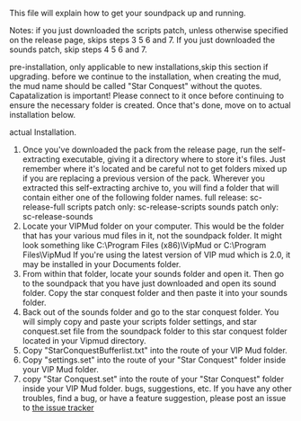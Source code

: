 This file will explain how to get your soundpack up and running.

Notes:
if you just downloaded the scripts patch, unless otherwise specified on the release page, skips steps 3 5 6 and 7.
If you just downloaded the sounds patch, skip steps 4 5 6 and 7.

pre-installation, only applicable to new installations,skip this section if upgrading.
before we continue to the installation, when creating the mud, the mud name should be called "Star Conquest" without the quotes. Capatalization is important! Please connect to it once before continuing to ensure the necessary folder is created.
Once that's done, move on to actual installation below.

actual Installation.
1. Once you've downloaded the pack from the release page, run the self-extracting executable, giving it a directory where to store it's files.  Just remember where it's located and be careful not to get folders mixed up if you are replacing a previous version of the pack.
Wherever you extracted this self-extracting archive  to, you will find a folder that will  contain either one of the following folder names.
full release: sc-release-full
scripts patch only: sc-release-scripts
sounds patch only: sc-release-sounds
2. Locate your VIPMud folder on your computer. This would be the folder that has your various mud files in it, not the soundpack folder.
It might look something like C:\Program Files (x86)\VipMud
or C:\Program Files\VipMud
If you're using the latest version of VIP mud which is 2.0, it may be installed in your Documents folder.
3. From within that folder, locate your sounds folder and open it. Then go to the soundpack that you have just downloaded and open its sound folder. Copy the star conquest folder and then paste it into your sounds folder.
4. Back out of the sounds folder and go to the star conquest folder. You will simply copy and paste your scripts folder settings, and star conquest.set file from the soundpack folder to this star conquest folder located in your Vipmud directory.
5. Copy "StarConquestBufferlist.txt"  into the route of your VIP Mud folder.
6. Copy "settings.set"  into the route of your "Star Conquest" folder inside your VIP Mud folder.
7. copy "Star Conquest.set"  into the route of your "Star Conquest" folder inside your VIP Mud folder.
bugs, suggestions, etc.
If you have any other troubles, find a bug, or have a feature suggestion, please post an issue to [the issue tracker](https://github.com/stickbear2015/sc-sounds/issues/new/choose)